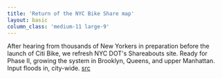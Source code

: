 ```yaml
---
title: 'Return of the NYC Bike Share map'
layout: basic
column_class: 'medium-11 large-9'
---
```


After hearing from thousands of New Yorkers in preparation before the launch of Citi Bike, we refresh NYC DOT's Shareabouts site. Ready for Phase II, growing the system in Brooklyn, Queens, and upper Manhattan. Input floods in, city-wide. <a href="https://github.com/openplans/shareabouts-nycbikeshare/"><span class="octicon octicon-mark-github">src</span></a>


